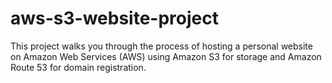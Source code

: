 # aws-s3-website-project
This project walks you through the process of hosting a personal website on Amazon Web Services (AWS) using Amazon S3 for storage and Amazon Route 53 for domain registration.  
